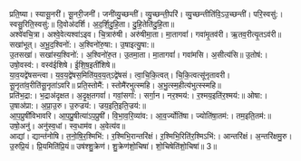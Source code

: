 

  
प्रति॒ष्या। स्यासू॒नरी॑। सू॒नरी॒जनी॑। जनी॑व्यु॒च्छन्ती॑। व्यु॒च्छन्ती॒परि॑। व्यु॒च्छन्तीति॑वि॒ऽउ॒च्छन्ती॑। परि॒स्वसु॑:। स्वसु॒रिति॒स्वसु॑:॥ दि॒वोअ॑दर्शि। अ॒द॒र्शि॒दु॒हि॒ता। दु॒हि॒तेति॑दु॒हि॒ता॥  
अश्वे॑वचि॒त्रा। अश्वे॒वेत्यश्वा॑ऽइव। चि॒त्रारु॑षी। अरु॑षीमा॒ता। मा॒तागवां॑। गवा॑मृ॒तव॑री। ऋ॒तव॒रीत्यृ॒तऽव॑री॥ सखा॑भूत्। अ॒भू॒द॒श्विनो॑:। अ॒श्विनो॑रु॒षा:। उ॒षाइत्यु॒षा:॥  
उ॒तसखा॑। सखा॑स्य॒श्विनो॑:। अ॒श्विनो॑रु॒त। उ॒तमा॒ता। मा॒तागवां॑। गवा॑मसि। अ॒सीत्य॑सि॥ उ॒तोष॑:। उषो॒वस्व॑:। वस्व॑ईशिषे। ई॒शि॒ष॒इती॑शिषे॥  
या॒व॒यद्वे॑षसन्त्वा। य॒व॒य॒द्वे॑षस॒मिति॑य॒व॒य॒त्ऽद्वे॑षसं। त्वा॒चि॒कि॒त्वत्। चि॒कि॒त्वत्सू॑नृतावरी। सू॒नृता॑व॒रीति॑सू॒नृता॑ऽवरि॥ प्रति॒स्तोमै॑:। स्तोमै॑रभुत्स्महि। अ॒भु॒त्स्म॒हीत्य॑भुत्स्स्महि॥  
प्रति॑भ॒द्रा:। भ॒द्राअ॑दृक्षत। अ॒दृ॒क्ष॒तगवां॑। गवां॒सर्गा॑:। सर्गा॒न। नर॒श्मय॑:। र॒श्मय॒इति॑र॒श्मय॑:॥ ओषा:। उ॒षाअ॑प्रा:। अ॒प्रा॒उ॒रु। उ॒रुज्रय॑:। ज्रय॒इति॒इति॒ज्रय॑:॥  
आ॒प॒प्रुषी॑विभावरि। आ॒प॒प्रु॒षीत्या॑ऽप॒प्रुषी॑। वि॒भा॒व॒रि॒व्या॑व:। आ॒व॒र्ज्योति॑षा। ज्योति॑षा॒तम॑:। तम॒इति॒तम॑:॥ उषो॒अनु॑। अनु॑स्व॒धां। स्व॒धाम॑व। अ॒वेत्य॑व॥  
आद्यां। द्यान्त॑नोषि। त॒नो॒षि॒र॒श्मिभि॑:। र॒श्मिभि॒रान्तरि॑क्षं। ऱ॒श्मिभि॒रिति॑र॒श्मिऽभि॑:। आन्तरि॑क्षं। अ॒न्तरि॑क्षमु॒रु। उ॒रुप्रि॒यं। प्रि॒यमिति॑प्रि॒यं॥ उष॑श्शु॒क्रेण॑। शु॒क्रेण॑शो॒चिषा॑। शो॒चिषेति॑शो॒चिषा॑॥ 3॥  
